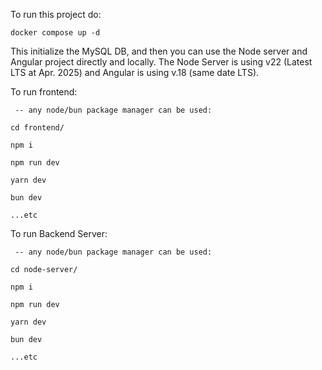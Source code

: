 To run this project do:

```
docker compose up -d
```

This initialize the MySQL DB, and then you can use the Node server and Angular project directly and locally. The Node Server is using v22 (Latest LTS at Apr. 2025) and Angular is using v.18 (same date LTS).

To run frontend:

```
 -- any node/bun package manager can be used:

cd frontend/

npm i

npm run dev

yarn dev

bun dev

...etc
```


To run Backend Server:

```
 -- any node/bun package manager can be used:

cd node-server/

npm i

npm run dev

yarn dev

bun dev

...etc
```
